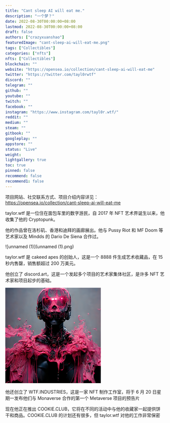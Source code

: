 ```yaml
---
title: "Cant sleep AI will eat me."
description: "一个梦？"
date: 2022-08-30T00:00:00+08:00
lastmod: 2022-08-30T00:00:00+08:00
draft: false
authors: ["crazyxuanshao"]
featuredImage: "cant-sleep-ai-will-eat-me.png"
tags: ["Collectibles"]
categories: ["nfts"]
nfts: ["Collectibles"]
blockchain: ""
website: "https://opensea.io/collection/cant-sleep-ai-will-eat-me"
twitter: "https://twitter.com/tayl0rwtf"
discord: ""
telegram: ""
github: ""
youtube: ""
twitch: ""
facebook: ""
instagram: "https://www.instagram.com/tayl0r.wtf/"
reddit: ""
medium: ""
steam: ""
gitbook: ""
googleplay: ""
appstore: ""
status: "Live"
weight: 
lightgallery: true
toc: true
pinned: false
recommend: false
recommend1: false
---
```

项目网站、社交联系方式、项目介绍内容详见：https://opensea.io/collection/cant-sleep-ai-will-eat-me



taylor.wtf 是一位住在面包车里的数字游民，自 2017 年 NFT 艺术界诞生以来，他收集了他的 Cryptopunk。



他的作品曾在洛杉矶、香港和迪拜的画廊展出。他与 Pussy Riot 和 MF Doom 等艺术家以及 Mindds 的 Dario De Siena 合作过。 

![unnamed (1)](unnamed (1).png)

taylor.wtf 是 cakeed apes 的创始人，这是一个 8888 件生成艺术收藏品，在 15 秒内售罄，销售额超过 200 万美元。



他创立了 discord.art，这是一个发起多个项目的艺术家集体社区，是许多 NFT 艺术家和项目起步的基础。 

![unnamed](unnamed.png)

他还创立了 WTF.INDUSTRIES，这是一家 NFT 制作工作室，将于 6 月 20 日星期一发布他们与 Monaverse 合作的第一个 Metaverse 项目的预告片

现在他正在推出 COOKIE.CLUB，它将在不同的活动中与他的收藏家一起提供饼干和商品。COOKIE.CLUB 的计划还有很多，但 taylor.wtf 对他的工作非常保密